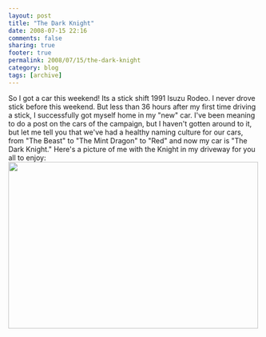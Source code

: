 ```yaml
---
layout: post
title: "The Dark Knight"
date: 2008-07-15 22:16
comments: false
sharing: true
footer: true
permalink: 2008/07/15/the-dark-knight
category: blog
tags: [archive]
---
```

So I got a car this weekend!  Its a stick shift 1991 Isuzu Rodeo.  I never drove stick before this weekend.  But less than 36 hours after my first time driving a stick, I successfully got myself home in my "new" car.  I've been meaning to do a post on the cars of the campaign, but I haven't gotten around to it, but let me tell you that we've had a healthy naming culture for our cars, from "The Beast" to "The Mint Dragon" to "Red" and now my car is "The Dark Knight."  Here's a picture of me with the Knight in my driveway for you all to enjoy: <img alt="" src="http://images39.fotki.com/v1232/photos/3/335520/6476574/IMG_3370-vi.jpg" class="aligncenter" width="500" height="333" />